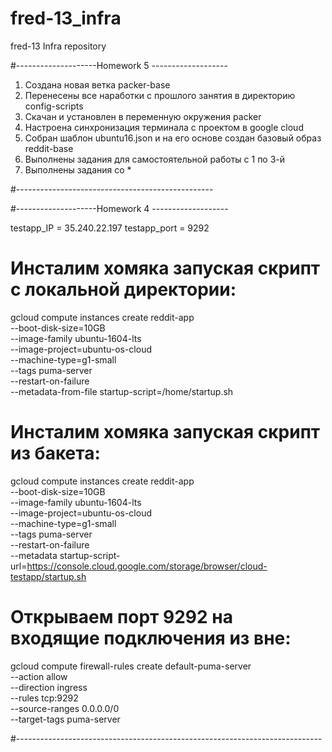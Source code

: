 # fred-13_infra
fred-13 Infra repository

#--------------------Homework 5 -------------------

1. Создана новая ветка packer-base
2. Перенесены все наработки с прошлого занятия в директорию config-scripts
3. Скачан и установлен в переменную окружения packer
4. Настроена синхронизация терминала с проектом в google cloud 
5. Собран шаблон ubuntu16.json и на его основе создан базовый образ reddit-base
6. Выполнены задания для самостоятельной работы с 1 по 3-й
7. Выполнены задания со *


#-------------------------------------------------


#--------------------Homework 4 -------------------

testapp_IP = 35.240.22.197
testapp_port = 9292

# Инсталим хомяка запуская скрипт с локальной директории:

gcloud compute instances create reddit-app\
  --boot-disk-size=10GB \
  --image-family ubuntu-1604-lts \
  --image-project=ubuntu-os-cloud \
  --machine-type=g1-small \
  --tags puma-server \
  --restart-on-failure \
  --metadata-from-file startup-script=/home/startup.sh

# Инсталим хомяка запуская скрипт из бакета:

gcloud compute instances create reddit-app\
  --boot-disk-size=10GB \
  --image-family ubuntu-1604-lts \
  --image-project=ubuntu-os-cloud \
  --machine-type=g1-small \
  --tags puma-server \
  --restart-on-failure \
  --metadata startup-script-url=https://console.cloud.google.com/storage/browser/cloud-testapp/startup.sh

# Открываем порт 9292 на входящие подключения из вне:
gcloud compute firewall-rules create default-puma-server \
    --action allow \
    --direction ingress \
    --rules tcp:9292 \
    --source-ranges 0.0.0.0/0 \
    --target-tags puma-server

#----------------------------------------------------------------------------
